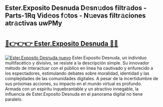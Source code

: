 ## Ester.Exposito Desnuda D𝚎sn𝚞dos filtr𝚊dos - Parts-1Rq Vid𝚎os f𝚘tos - N𝚞evas filtr𝚊ciones atr𝚊ctivas uwPMy

# <h2><a href="http://mb1jrn.tromn.icu/?c=Ester.Exposito+Desnuda">🔗👉👉👉 Ester.Exposito Desnuda 🔗🔗</a></h2>

[![Ester.Exposito Desnuda nuevo](https://i.imgur.com/pEAQMta.gif)](http://mb1jrn.tromn.icu/?c=Ester.Exposito+Desnuda)
Ester.Exposito Desnuda, un individuo multifacético y divisivo, se resiste a la descripción simple. Su innovador método de interactuar con el público en línea ha cautivado y enfurecido a los espectadores, estimulando debates sobre moralidad, identidad y las complejidades de las comunidades digitales. A pesar de la incertidumbre de sus próximas acciones, su impacto en el mundo virtual es profundo. Armada con un espíritu inquebrantable y un atractivo innegable, la influencia de Ester.Exposito Desnuda en el panorama digital no tiene paralelo.
